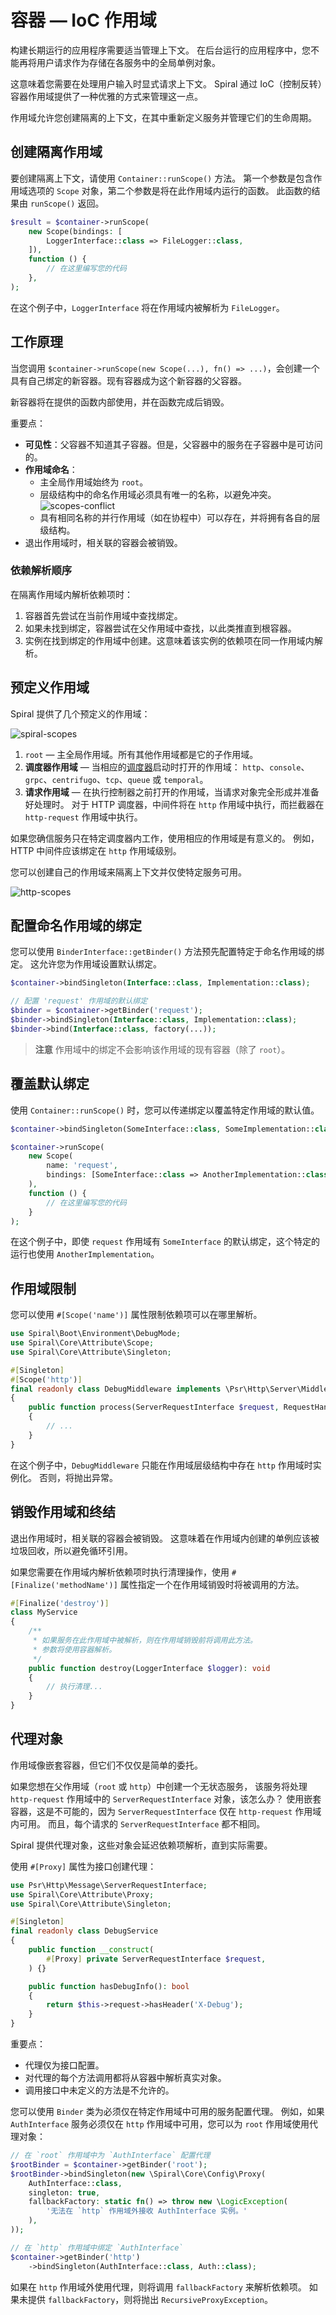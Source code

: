# 容器 — IoC 作用域

构建长期运行的应用程序需要适当管理上下文。
在后台运行的应用程序中，您不能再将用户请求作为存储在各服务中的全局单例对象。

这意味着您需要在处理用户输入时显式请求上下文。
Spiral 通过 IoC（控制反转）容器作用域提供了一种优雅的方式来管理这一点。

作用域允许您创建隔离的上下文，在其中重新定义服务并管理它们的生命周期。

## 创建隔离作用域

要创建隔离上下文，请使用 `Container::runScope()` 方法。
第一个参数是包含作用域选项的 `Scope` 对象，第二个参数是将在此作用域内运行的函数。
此函数的结果由 `runScope()` 返回。

```php
$result = $container->runScope(
    new Scope(bindings: [
        LoggerInterface::class => FileLogger::class,
    ]),
    function () {
        // 在这里编写您的代码
    },
);
```

在这个例子中，`LoggerInterface` 将在作用域内被解析为 `FileLogger`。

## 工作原理

当您调用 `$container->runScope(new Scope(...), fn() => ...)`，会创建一个具有自己绑定的新容器。现有容器成为这个新容器的父容器。

新容器将在提供的函数内部使用，并在函数完成后销毁。

重要点：
- **可见性**：父容器不知道其子容器。但是，父容器中的服务在子容器中是可访问的。
- **作用域命名**：
  - 主全局作用域始终为 `root`。
  - 层级结构中的命名作用域必须具有唯一的名称，以避免冲突。  
    ![scopes-conflict](https://gist.github.com/user-attachments/assets/32f1ae89-9e35-4e7a-9e53-b3db15fee0ea)
  - 具有相同名称的并行作用域（如在协程中）可以存在，并将拥有各自的层级结构。
- 退出作用域时，相关联的容器会被销毁。

### 依赖解析顺序

在隔离作用域内解析依赖项时：
1. 容器首先尝试在当前作用域中查找绑定。
2. 如果未找到绑定，容器尝试在父作用域中查找，以此类推直到根容器。
3. 实例在找到绑定的作用域中创建。这意味着该实例的依赖项在同一作用域内解析。

## 预定义作用域

Spiral 提供了几个预定义的作用域：

![spiral-scopes](https://gist.github.com/user-attachments/assets/aa12be0a-bea1-439c-a676-ef8d6158bda9)

1. `root` — 主全局作用域。所有其他作用域都是它的子作用域。
2. **调度器作用域** — 当相应的[调度器](../framework/dispatcher.md)启动时打开的作用域：
   `http`、`console`、`grpc`、`centrifugo`、`tcp`、`queue` 或 `temporal`。
3. **请求作用域** — 在执行控制器之前打开的作用域，当请求对象完全形成并准备好处理时。
   对于 HTTP 调度器，中间件将在 `http` 作用域中执行，而拦截器在 `http-request` 作用域中执行。

如果您确信服务只在特定调度器内工作，使用相应的作用域是有意义的。
例如，HTTP 中间件应该绑定在 `http` 作用域级别。

您可以创建自己的作用域来隔离上下文并仅使特定服务可用。

![http-scopes](https://gist.github.com/user-attachments/assets/a402f166-4396-40ec-a376-d2136fb25824)

## 配置命名作用域的绑定

您可以使用 `BinderInterface::getBinder()` 方法预先配置特定于命名作用域的绑定。
这允许您为作用域设置默认绑定。

```php
$container->bindSingleton(Interface::class, Implementation::class);

// 配置 'request' 作用域的默认绑定
$binder = $container->getBinder('request');
$binder->bindSingleton(Interface::class, Implementation::class);
$binder->bind(Interface::class, factory(...));
```

> **注意**
> 作用域中的绑定不会影响该作用域的现有容器（除了 `root`）。

## 覆盖默认绑定

使用 `Container::runScope()` 时，您可以传递绑定以覆盖特定作用域的默认值。

```php
$container->bindSingleton(SomeInterface::class, SomeImplementation::class);

$container->runScope(
    new Scope(
        name: 'request',
        bindings: [SomeInterface::class => AnotherImplementation::class],
    ),
    function () {
        // 在这里编写您的代码
    }
);
```

在这个例子中，即使 `request` 作用域有 `SomeInterface` 的默认绑定，这个特定的运行也使用 `AnotherImplementation`。

## 作用域限制

您可以使用 `#[Scope('name')]` 属性限制依赖项可以在哪里解析。

```php
use Spiral\Boot\Environment\DebugMode;
use Spiral\Core\Attribute\Scope;
use Spiral\Core\Attribute\Singleton;

#[Singleton]
#[Scope('http')]
final readonly class DebugMiddleware implements \Psr\Http\Server\MiddlewareInterface
{
    public function process(ServerRequestInterface $request, RequestHandlerInterface $handler): ResponseInterface
    {
        // ...
    }
}
```

在这个例子中，`DebugMiddleware` 只能在作用域层级结构中存在 `http` 作用域时实例化。
否则，将抛出异常。

## 销毁作用域和终结

退出作用域时，相关联的容器会被销毁。
这意味着在作用域内创建的单例应该被垃圾回收，所以避免循环引用。

如果您需要在作用域内解析依赖项时执行清理操作，使用 `#[Finalize('methodName')]` 属性指定一个在作用域销毁时将被调用的方法。

```php
#[Finalize('destroy')]
class MyService
{
    /**
     * 如果服务在此作用域中被解析，则在作用域销毁前将调用此方法。
     * 参数将使用容器解析。
     */
    public function destroy(LoggerInterface $logger): void
    {
        // 执行清理...
    }
}
```

## 代理对象

作用域像嵌套容器，但它们不仅仅是简单的委托。

如果您想在父作用域（`root` 或 `http`）中创建一个无状态服务，
该服务将处理 `http-request` 作用域中的 `ServerRequestInterface` 对象，该怎么办？
使用嵌套容器，这是不可能的，因为 `ServerRequestInterface` 仅在 `http-request` 作用域内可用。
而且，每个请求的 `ServerRequestInterface` 都不相同。

Spiral 提供代理对象，这些对象会延迟依赖项解析，直到实际需要。

使用 `#[Proxy]` 属性为接口创建代理：

```php
use Psr\Http\Message\ServerRequestInterface;
use Spiral\Core\Attribute\Proxy;
use Spiral\Core\Attribute\Singleton;

#[Singleton]
final readonly class DebugService
{
    public function __construct(
        #[Proxy] private ServerRequestInterface $request,
    ) {}

    public function hasDebugInfo(): bool
    {
        return $this->request->hasHeader('X-Debug');
    }
}
```

重要点：
- 代理仅为接口配置。
- 对代理的每个方法调用都将从容器中解析真实对象。
- 调用接口中未定义的方法是不允许的。

您可以使用 `Binder` 类为必须仅在特定作用域中可用的服务配置代理。
例如，如果 `AuthInterface` 服务必须仅在 `http` 作用域中可用，您可以为 `root` 作用域使用代理对象：

```php
// 在 `root` 作用域中为 `AuthInterface` 配置代理
$rootBinder = $container->getBinder('root');
$rootBinder->bindSingleton(new \Spiral\Core\Config\Proxy(
    AuthInterface::class,
    singleton: true,
    fallbackFactory: static fn() => throw new \LogicException(
        '无法在 `http` 作用域外接收 AuthInterface 实例。'
    ),
));

// 在 `http` 作用域中绑定 `AuthInterface`
$container->getBinder('http')
    ->bindSingleton(AuthInterface::class, Auth::class);
```

如果在 `http` 作用域外使用代理，则将调用 `fallbackFactory` 来解析依赖项。
如果未提供 `fallbackFactory`，则将抛出 `RecursiveProxyException`。